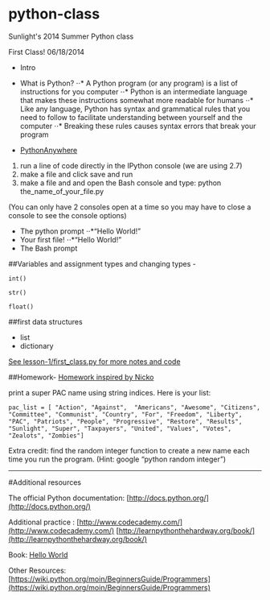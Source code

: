 python-class
============

Sunlight's 2014 Summer Python class


First Class!
06/18/2014

* Intro

* What is Python?
⋅⋅* A Python program (or any program) is a list of instructions for you computer
⋅⋅* Python is an intermediate language that makes these instructions somewhat more readable for humans
⋅⋅* Like any language, Python has syntax and grammatical rules that you need to follow to facilitate understanding between yourself and the computer
⋅⋅* Breaking these rules causes syntax errors that break your program

* [PythonAnywhere](https://www.pythonanywhere.com)
1. run a line of code directly in the IPython console (we are using 2.7)
2. make a file and click save and run
3. make a file and  and open the Bash console and type: python the_name_of_your_file.py

(You can only have 2 consoles open at a time so you may have to close a console to see the console options)



* The python prompt
⋅⋅*“Hello World!”
* Your first file!
⋅⋅*“Hello World!”
* The Bash prompt

##Variables and assignment
types and changing types - 
```
int()
``` 
```
str()
```
```
float()
```

##first data structures
* list
* dictionary

[See lesson-1/first_class.py for more notes and code](https://github.com/LindsayYoung/python-class/blob/master/lesson-1/first_class.py)

##Homework-
[Homework inspired by Nicko](http://sunlightfoundation.com/blog/2010/12/02/sunlights-political-action-committee-pac-name-generator/)

print a super PAC name using string indices. Here is your list:

```
pac_list = [ "Action", "Against",  "Americans", "Awesome", "Citizens", "Committee", "Communist", "Country", "For", "Freedom", "Liberty", "PAC", "Patriots", "People", "Progressive", "Restore", "Results", "Sunlight", "Super", "Taxpayers", "United", "Values", "Votes", "Zealots", "Zombies"]
```

Extra credit: find the random integer function to create a new name each time you run the program. (Hint: google “python random integer”)





***
#Additional resources

The official Python documentation: 
[http://docs.python.org/](http://docs.python.org/)

Additional practice :
[http://www.codecademy.com/](http://www.codecademy.com/)
[http://learnpythonthehardway.org/book/](http://learnpythonthehardway.org/book/)

Book:
[Hello World](http://www.barnesandnoble.com/listing/2691811512844?r=1&cm_mmc=GooglePLA-_-Book_25To44-_-Q000000633-_-2691811512844)

Other Resources:
[https://wiki.python.org/moin/BeginnersGuide/Programmers](https://wiki.python.org/moin/BeginnersGuide/Programmers) 


